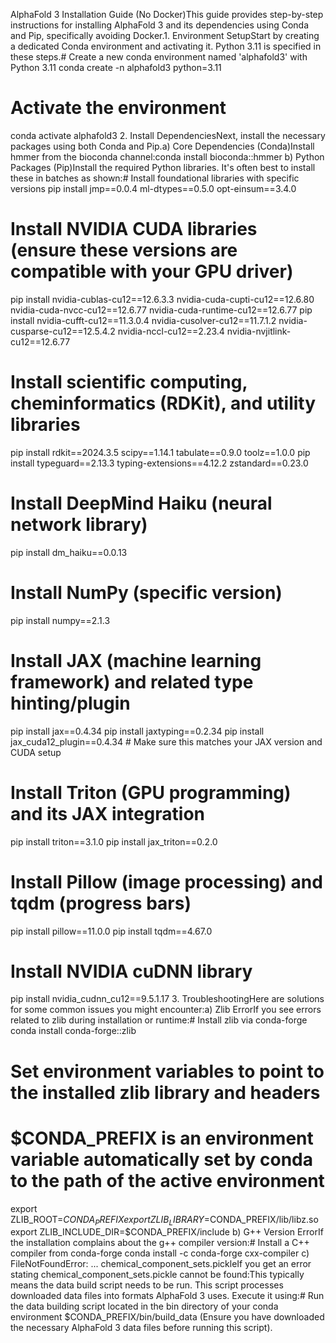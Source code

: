 AlphaFold 3 Installation Guide (No Docker)This guide provides step-by-step instructions for installing AlphaFold 3 and its dependencies using Conda and Pip, specifically avoiding Docker.1. Environment SetupStart by creating a dedicated Conda environment and activating it. Python 3.11 is specified in these steps.# Create a new conda environment named 'alphafold3' with Python 3.11
conda create -n alphafold3 python=3.11

# Activate the environment
conda activate alphafold3
2. Install DependenciesNext, install the necessary packages using both Conda and Pip.a) Core Dependencies (Conda)Install hmmer from the bioconda channel:conda install bioconda::hmmer
b) Python Packages (Pip)Install the required Python libraries. It's often best to install these in batches as shown:# Install foundational libraries with specific versions
pip install jmp==0.0.4 ml-dtypes==0.5.0 opt-einsum==3.4.0

# Install NVIDIA CUDA libraries (ensure these versions are compatible with your GPU driver)
pip install nvidia-cublas-cu12==12.6.3.3 nvidia-cuda-cupti-cu12==12.6.80 nvidia-cuda-nvcc-cu12==12.6.77 nvidia-cuda-runtime-cu12==12.6.77
pip install nvidia-cufft-cu12==11.3.0.4 nvidia-cusolver-cu12==11.7.1.2 nvidia-cusparse-cu12==12.5.4.2 nvidia-nccl-cu12==2.23.4 nvidia-nvjitlink-cu12==12.6.77

# Install scientific computing, cheminformatics (RDKit), and utility libraries
pip install rdkit==2024.3.5 scipy==1.14.1 tabulate==0.9.0 toolz==1.0.0
pip install typeguard==2.13.3 typing-extensions==4.12.2 zstandard==0.23.0

# Install DeepMind Haiku (neural network library)
pip install dm_haiku==0.0.13

# Install NumPy (specific version)
pip install numpy==2.1.3

# Install JAX (machine learning framework) and related type hinting/plugin
pip install jax==0.4.34
pip install jaxtyping==0.2.34
pip install jax_cuda12_plugin==0.4.34 # Make sure this matches your JAX version and CUDA setup

# Install Triton (GPU programming) and its JAX integration
pip install triton==3.1.0
pip install jax_triton==0.2.0

# Install Pillow (image processing) and tqdm (progress bars)
pip install pillow==11.0.0
pip install tqdm==4.67.0

# Install NVIDIA cuDNN library
pip install nvidia_cudnn_cu12==9.5.1.17
3. TroubleshootingHere are solutions for some common issues you might encounter:a) Zlib ErrorIf you see errors related to zlib during installation or runtime:# Install zlib via conda-forge
conda install conda-forge::zlib

# Set environment variables to point to the installed zlib library and headers
# $CONDA_PREFIX is an environment variable automatically set by conda to the path of the active environment
export ZLIB_ROOT=$CONDA_PREFIX
export ZLIB_LIBRARY=$CONDA_PREFIX/lib/libz.so
export ZLIB_INCLUDE_DIR=$CONDA_PREFIX/include
b) G++ Version ErrorIf the installation complains about the g++ compiler version:# Install a C++ compiler from conda-forge
conda install -c conda-forge cxx-compiler
c) FileNotFoundError: ... chemical_component_sets.pickleIf you get an error stating chemical_component_sets.pickle cannot be found:This typically means the data build script needs to be run. This script processes downloaded data files into formats AlphaFold 3 uses. Execute it using:# Run the data building script located in the bin directory of your conda environment
$CONDA_PREFIX/bin/build_data
(Ensure you have downloaded the necessary AlphaFold 3 data files before running this script).
